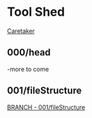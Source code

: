 # Tool Shed
[Caretaker](https://github.com/TopiaryCareTaker/ToolShed)


## 000/head

-more to come


## 001/fileStructure
[BRANCH - 001/fileStructure](https://github.com/TopiaryCareTaker/ToolShed/tree/001/fileStructure)

